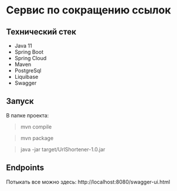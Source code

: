 # Сервис по сокращению ссылок

## Технический стек
* Java 11
* Spring Boot
* Spring Cloud
* Maven
* PostgreSql
* Liquibase
* Swagger

## Запуск
В папке проекта:
> mvn compile

> mvn package

> java -jar target/UrlShortener-1.0.jar


## Endpoints
Потыкать все можно здесь:
http://localhost:8080/swagger-ui.html
